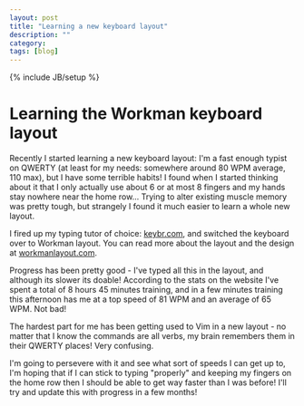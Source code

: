 ```yaml
---
layout: post
title: "Learning a new keyboard layout"
description: ""
category: 
tags: [blog]
---
```

{% include JB/setup %}

# Learning the Workman keyboard layout #

Recently I started learning a new keyboard layout: I'm a fast enough typist on QWERTY (at least for my needs: somewhere around 80 WPM average, 110 max), but I have some terrible habits! I found when I started thinking about it that I only actually use about 6 or at most 8 fingers and my hands stay nowhere near the home row... Trying to alter existing muscle memory was pretty tough, but strangely I found it much easier to learn a whole new layout.

I fired up my typing tutor of choice: [keybr.com](http://www.keybr.com), and switched the keyboard over to Workman layout. You can read more about the layout and the design at [workmanlayout.com](https://workmanlayout.org/).

Progress has been pretty good - I've typed all this in the layout, and although its slower its doable! According to the stats on the website I've spent a total of 8 hours 45 minutes training, and in a few minutes training this afternoon has me at a top speed of 81 WPM and an average of 65 WPM. Not bad!

The hardest part for me has been getting used to Vim in a new layout - no matter that I know the commands are all verbs, my brain remembers them in their QWERTY places! Very confusing.

I'm going to persevere with it and see what sort of speeds I can get up to, I'm hoping that if I can stick to typing "properly" and keeping my fingers on the home row then I should be able to get way faster than I was before! I'll try and update this with progress in a few months!
